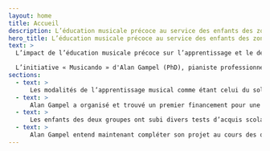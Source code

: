 ```yaml
---
layout: home
title: Accueil
description: L’éducation musicale précoce au service des enfants des zones défavorisées
hero_title: L’éducation musicale précoce au service des enfants des zones défavorisées
text: >
  L’impact de l’éducation musicale précoce sur l’apprentissage et le développement général des jeunes enfants, notamment ceux des zones défavorisées, a fait l’objet d’études multiples essentiellement rétrospectives ou parfois longitudinales mais surtout chez l’adolescent.  En pratique, le consensus serait qu’il faudrait passer à l’acte et systématiser l’apprentissage musicale dans les zones défavorisées chez les enfants le plus tôt possible. Mais les décideurs ne disposent pas des données critiques nécessaire à ce passage à l’acte.

  L’initiative « Musicando » d'Alan Gampel (PhD), pianiste professionnel Franco-Américain résidant à Paris permettrait aux décideurs d’agir. Pour un passage à l’acte, il faudrait une approche à la fois éducative, scientifique et politico-économique : décider des modalités de l’enseignement et surtout vérifier scientifiquement son impact positif puis en déterminer le cout et la faisabilité.
sections:
  - text: >
      Les modalités de l’apprentissage musical comme étant celui du solfège et d’un instrument durant deux heures par semaine aux enfants en école élémentaire dès le début du Cours Préparatoire (âge de 5 à 6 ans) en même temps que l’apprentissage de la lecture, de l’écriture et du calcul.
  - text: >
      Alan Gampel a organisé et trouvé un premier financement pour une étude pilote de deux années portant sur plus de cent enfants pendant leur temps périscolaire. Fait important, il a pris soin de pratiquer une randomisation pour réaliser une étude contrôlée où la moitié des enfants n’ont pas reçu cet apprentissage
  - text: >
      Les enfants des deux groupes ont subi divers tests d’acquis scolaires au début puis en fin d’apprentissage. Les résultats préliminaires de cette phase pilote seront bientôt disponibles et vont permettre d’affiner les modalités pédagogiques et scientifiques de la prochaine étude.
  - text: >
      Alan Gampel entend maintenant compléter son projet au cours des quatre prochaines années avec : une première année pour compléter la préparation une étude longitudinale de 2 ans ; deux années pour effectuer une étude randomisée multicentrique internationale francophone avec une puissance statistique suffisante déterminée grâce à l’étude pilote et évaluer le cout de l’implémentation systématique de cette approche ; une dernière année pour travailler avec l'Education nationale : dès le début de leur scolarisation élémentaire, tous les enfants des zones défavorisés, recevrons une éducation instrumentale obligatoire.
---
```

